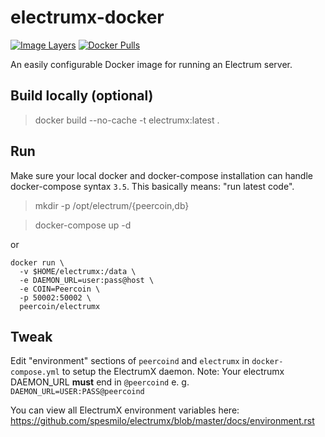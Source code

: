 
# electrumx-docker

[![Image Layers](https://images.microbadger.com/badges/image/peercoin/electrumx.svg)](https://microbadger.com/images/peercoin/electrumx)
[![Docker Pulls](https://img.shields.io/docker/pulls/peercoin/electrumx.svg)](https://hub.docker.com/r/peercoin/electrumx/)

An easily configurable Docker image for running an Electrum server.

## Build locally (optional)

> docker build --no-cache -t electrumx:latest .

## Run

Make sure your local docker and docker-compose installation can handle docker-compose syntax `3.5`. This basically means: "run latest code".

> mkdir -p  /opt/electrum/{peercoin,db}

> docker-compose up -d

or

```
docker run \
  -v $HOME/electrumx:/data \
  -e DAEMON_URL=user:pass@host \
  -e COIN=Peercoin \
  -p 50002:50002 \
  peercoin/electrumx
```

## Tweak

Edit "environment" sections of `peercoind` and `electrumx` in `docker-compose.yml` to setup the ElectrumX daemon.
Note: Your electrumx DAEMON_URL **must** end in `@peercoind` e. g. `DAEMON_URL=USER:PASS@peercoind`

You can view all ElectrumX environment variables here: https://github.com/spesmilo/electrumx/blob/master/docs/environment.rst
